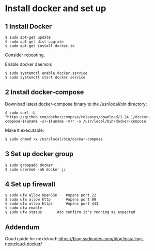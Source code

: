 # Install docker and set up

## 1 Install Docker

```shell
$ sudo apt-get update
$ sudo apt-get dist-upgrade
$ sudo apt-get install docker.io
```

Consider rebooting.

Enable docker daemon:
```shell
$ sudo systemctl enable docker.service
$ sudo systemctl start docker.service
```

## 2 Install docker-compose

Download latest docker-compose binary to the /usr/local/bin directory:
```shell
$ sudo curl -L "https://github.com/docker/compose/releases/download/1.24.1/docker-compose-$(uname -s)-$(uname -m)" -o /usr/local/bin/docker-compose
```

Make it executable:
```shell
$ sudo chmod +x /usr/local/bin/docker-compose
```

## 3 Set up docker group
```shell
$ sudo groupadd docker
$ sudo usermod -aG docker jc
```

## 4 Set up firewall
```shell
$ sudo ufw allow OpenSSH	#opens port 22
$ sudo ufw allow http		#opens port 80
$ sudo ufw allow https		#opens port 443
$ sudo ufw enable
$ sudo ufw status		#to confirm it's running as expected
```

## Addendum
Good guide for nextcloud:
https://blog.ssdnodes.com/blog/installing-nextcloud-docker/
